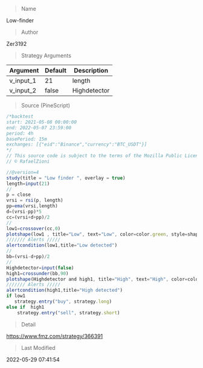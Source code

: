 
> Name

Low-finder

> Author

Zer3192



> Strategy Arguments



|Argument|Default|Description|
|----|----|----|
|v_input_1|21|length|
|v_input_2|false|Highdetector|


> Source (PineScript)

``` javascript
/*backtest
start: 2021-05-08 00:00:00
end: 2022-05-07 23:59:00
period: 4h
basePeriod: 15m
exchanges: [{"eid":"Binance","currency":"BTC_USDT"}]
*/
// This source code is subject to the terms of the Mozilla Public License 2.0 at https://mozilla.org/MPL/2.0/
// © RafaelZioni

//@version=4
study(title = "Low finder ", overlay = true)
length=input(21)
//
p = close
vrsi = rsi(p, length)
pp=ema(vrsi,length)
d=(vrsi-pp)*5
cc=(vrsi+d+pp)/2
//
low1=crossover(cc,0)
plotshape(low1 , title="Low", text="Low", color=color.green, style=shape.labelup, location=location.belowbar, size=size.small, textcolor=color.white, transp=0) 
/////// Alerts /////
alertcondition(low1,title="Low detected")
//
bb=(vrsi-d+pp)/2
//
Highdetector=input(false)
high1=crossunder(bb,90)
plotshape(Highdetector and high1, title="High", text="High", color=color.red, style=shape.labeldown, location=location.abovebar, size=size.small, textcolor=color.white, transp=0)
/////// Alerts /////
alertcondition(high1,title="High detected")
if low1
   strategy.entry("buy", strategy.long)
else if  high1
    strategy.entry("sell", strategy.short)

```

> Detail

https://www.fmz.com/strategy/366391

> Last Modified

2022-05-29 07:41:54
